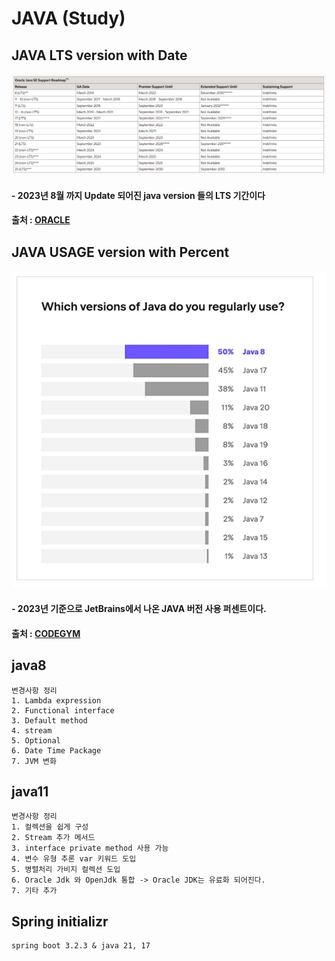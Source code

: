 # JAVA (Study)

##  JAVA LTS version with Date
![img.png](img.png)
#### - 2023년 8월 까지 Update 되어진 java version 들의 LTS 기간이다
#### 출처 : [ORACLE](https://www.oracle.com/java/technologies/java-se-support-roadmap.html)

## JAVA USAGE version with Percent
![img_1.png](img_1.png)
#### - 2023년 기준으로 JetBrains에서 나온 JAVA 버전 사용 퍼센트이다.
#### 출처 : [CODEGYM](https://codegym.cc/groups/posts/18463-java-in-2023-version-releases-popularity-and-future-trends)




## java8
    변경사항 정리
    1. Lambda expression
    2. Functional interface
    3. Default method
    4. stream
    5. Optional
    6. Date Time Package
    7. JVM 변화

## java11
    변경사항 정리
    1. 컬렉션을 쉽게 구성 
    2. Stream 추가 메서드 
    3. interface private method 사용 가능 
    4. 변수 유형 추론 var 키워드 도입 
    5. 병렬처리 가비지 컬렉션 도입 
    6. Oracle Jdk 와 OpenJdk 통합 -> Oracle JDK는 유료화 되어진다.
    7. 기타 추가 

## Spring initializr
    spring boot 3.2.3 & java 21, 17